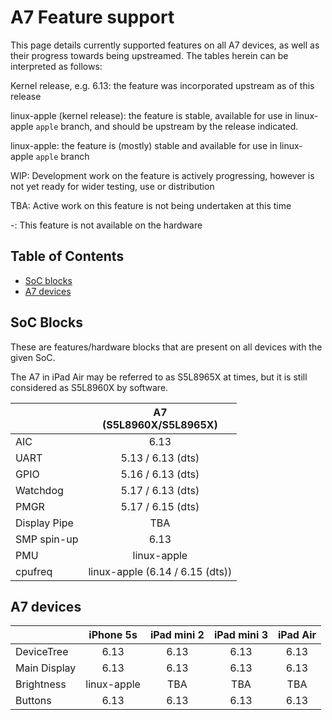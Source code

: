 # A7 Feature support

This page details currently supported features on all A7 devices, as well as their progress towards being upstreamed.
The tables herein can be interpreted as follows:

Kernel release, e.g. 6.13: the feature was incorporated upstream as of this release

linux-apple (kernel release): the feature is stable, available for use in linux-apple `apple` branch, and should be upstream by the release indicated.

linux-apple: the feature is (mostly) stable and available for use in linux-apple `apple` branch

WIP: Development work on the feature is actively progressing, however is not yet ready for wider testing, use or distribution

TBA: Active work on this feature is not being undertaken at this time

-: This feature is not available on the hardware

## Table of Contents

- [SoC blocks](#soc-blocks)
- [A7 devices](#a7-devices)

## SoC Blocks

These are features/hardware blocks that are present on all devices with the given SoC.

The A7 in iPad Air may be referred to as S5L8965X at times, but it is still considered as S5L8960X by software.

|                  | A7<br>(S5L8960X/S5L8965X)       |
|------------------|:-------------------------------:|
| AIC              | 6.13                            |
| UART             | 5.13 / 6.13 (dts)               |
| GPIO             | 5.16 / 6.13 (dts)               |
| Watchdog         | 5.17 / 6.13 (dts)               |
| PMGR             | 5.17 / 6.15 (dts)               |
| Display Pipe     | TBA                             |
| SMP spin-up      | 6.13                            |
| PMU              | linux-apple                     |
| cpufreq          | linux-apple (6.14 / 6.15 (dts)) |

## A7 devices

|                     | iPhone 5s   | iPad mini 2 | iPad mini 3 | iPad Air     |
|---------------------|:-----------:|:-----------:|:-----------:|:------------:|
| DeviceTree          | 6.13        | 6.13        | 6.13        | 6.13         |
| Main Display        | 6.13        | 6.13        | 6.13        | 6.13         |
| Brightness          | linux-apple | TBA         | TBA         | TBA          |
| Buttons             | 6.13        | 6.13        | 6.13        | 6.13         |
